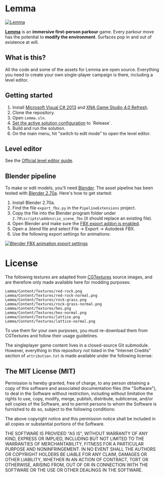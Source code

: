 Lemma
=====

[![Lemma](http://i.imgur.com/aP7jtXo.png)](http://lemmagame.com)

[**Lemma**](http://lemmagame.com) is an **immersive first-person parkour** game.
Every parkour move has the potential to **modify the environment**.
Surfaces pop in and out of existence at will.

What is this?
-------------

All the code and some of the assets for Lemma are open source. Everything you need to create your own single-player campaign is there, including a level editor.

Getting started
---------------

1. Install [Microsoft Visual C# 2013](http://msdn.microsoft.com/en-us/library/dd831853.aspx) and [XNA Game Studio 4.0 Refresh](https://msxna.codeplex.com/releases/view/117230).
1. Clone the repository.
1. Open `Lemma.sln`.
1. [Set the active solution configuration](http://msdn.microsoft.com/en-us/library/wx0123s5(v=vs.100).aspx) to `Release`.
1. Build and run the solution.
1. On the main menu, hit "switch to edit mode" to open the level editor.

Level editor
------------
See the [Official level editor guide](http://steamcommunity.com/sharedfiles/filedetails/?id=273022369).

Blender pipeline
----------------

To make or edit models, you'll need [Blender](http://blender.org). The asset pipeline has been tested with [Blender 2.70a](http://download.blender.org/release/Blender2.70/). Here's how to get started:

1. Install Blender 2.70a.
1. Find the file `export_fbx.py` in the `PipelineExtensions` project.
1. Copy the file into the Blender program folder under `2.70\scripts\addons\io_scene_fbx` (it should replace an existing file).
1. Open Blender and make sure the [FBX export addon is enabled](http://wiki.blender.org/index.php/Doc:2.6/Manual/Extensions/Python/Add-Ons#Enabling_and_Disabling).
1. Open a .blend file and select File -> Export -> Autodesk FBX.
1. Use the following export settings for animations:

[![Blender FBX animation export settings](http://i.imgur.com/RRhsEey.png)](http://i.imgur.com/RRhsEey.png)

License
=======

The following textures are adapted from [CGTextures](http://www.cgtextures.com) source images, and are therefore only made available here for modding purposes:

	Lemma/Content/Textures/red-rock.png
	Lemma/Content/Textures/red-rock-normal.png
	Lemma/Content/Textures/rock-grass.png
	Lemma/Content/Textures/rock-grass-normal.png
	Lemma/Content/Textures/hex.png
	Lemma/Content/Textures/hex-normal.png
	Lemma/Content/Textures/lattice.png
	Lemma/Content/Textures/lattice-normal.png

To use them for your own purposes, you must re-download them from CGTextures and follow their usage guidelines.

The singleplayer game content lives in a closed-source Git submodule. However, everything in this repository not listed in the "Internet Credits" section of `attribution.txt` is made available under the following license:

The MIT License (MIT)
---------------------

Permission is hereby granted, free of charge, to any person obtaining a copy
of this software and associated documentation files (the "Software"), to deal
in the Software without restriction, including without limitation the rights
to use, copy, modify, merge, publish, distribute, sublicense, and/or sell
copies of the Software, and to permit persons to whom the Software is
furnished to do so, subject to the following conditions:

The above copyright notice and this permission notice shall be included in all
copies or substantial portions of the Software.

THE SOFTWARE IS PROVIDED "AS IS", WITHOUT WARRANTY OF ANY KIND, EXPRESS OR
IMPLIED, INCLUDING BUT NOT LIMITED TO THE WARRANTIES OF MERCHANTABILITY,
FITNESS FOR A PARTICULAR PURPOSE AND NONINFRINGEMENT. IN NO EVENT SHALL THE
AUTHORS OR COPYRIGHT HOLDERS BE LIABLE FOR ANY CLAIM, DAMAGES OR OTHER
LIABILITY, WHETHER IN AN ACTION OF CONTRACT, TORT OR OTHERWISE, ARISING FROM,
OUT OF OR IN CONNECTION WITH THE SOFTWARE OR THE USE OR OTHER DEALINGS IN THE
SOFTWARE.